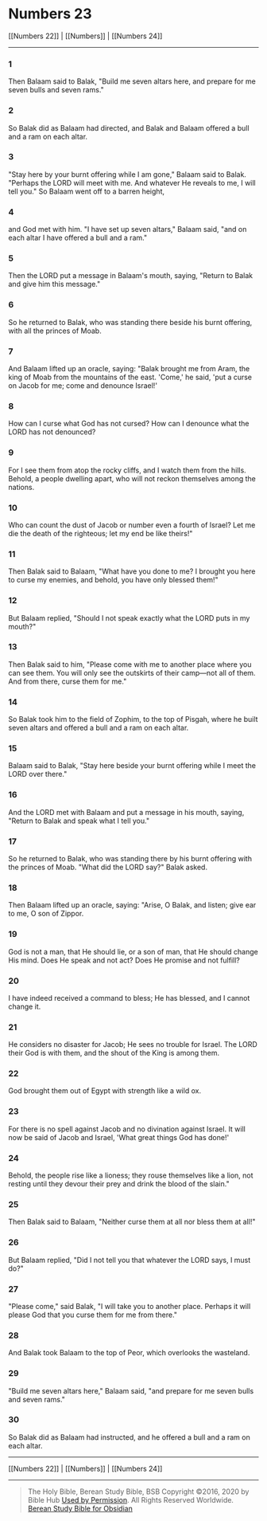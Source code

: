 # Numbers 23

[[Numbers 22]] | [[Numbers]] | [[Numbers 24]]

---

### 1
Then Balaam said to Balak, "Build me seven altars here, and prepare for me seven bulls and seven rams."

### 2
So Balak did as Balaam had directed, and Balak and Balaam offered a bull and a ram on each altar.

### 3
"Stay here by your burnt offering while I am gone," Balaam said to Balak. "Perhaps the LORD will meet with me. And whatever He reveals to me, I will tell you." So Balaam went off to a barren height,

### 4
and God met with him. "I have set up seven altars," Balaam said, "and on each altar I have offered a bull and a ram."

### 5
Then the LORD put a message in Balaam's mouth, saying, "Return to Balak and give him this message."

### 6
So he returned to Balak, who was standing there beside his burnt offering, with all the princes of Moab.

### 7
And Balaam lifted up an oracle, saying: "Balak brought me from Aram, the king of Moab from the mountains of the east. 'Come,' he said, 'put a curse on Jacob for me; come and denounce Israel!'

### 8
How can I curse what God has not cursed? How can I denounce what the LORD has not denounced?

### 9
For I see them from atop the rocky cliffs, and I watch them from the hills. Behold, a people dwelling apart, who will not reckon themselves among the nations.

### 10
Who can count the dust of Jacob or number even a fourth of Israel? Let me die the death of the righteous; let my end be like theirs!"

### 11
Then Balak said to Balaam, "What have you done to me? I brought you here to curse my enemies, and behold, you have only blessed them!"

### 12
But Balaam replied, "Should I not speak exactly what the LORD puts in my mouth?"

### 13
Then Balak said to him, "Please come with me to another place where you can see them. You will only see the outskirts of their camp—not all of them. And from there, curse them for me."

### 14
So Balak took him to the field of Zophim, to the top of Pisgah, where he built seven altars and offered a bull and a ram on each altar.

### 15
Balaam said to Balak, "Stay here beside your burnt offering while I meet the LORD over there."

### 16
And the LORD met with Balaam and put a message in his mouth, saying, "Return to Balak and speak what I tell you."

### 17
So he returned to Balak, who was standing there by his burnt offering with the princes of Moab. "What did the LORD say?" Balak asked.

### 18
Then Balaam lifted up an oracle, saying: "Arise, O Balak, and listen; give ear to me, O son of Zippor.

### 19
God is not a man, that He should lie, or a son of man, that He should change His mind. Does He speak and not act? Does He promise and not fulfill?

### 20
I have indeed received a command to bless; He has blessed, and I cannot change it.

### 21
He considers no disaster for Jacob; He sees no trouble for Israel. The LORD their God is with them, and the shout of the King is among them.

### 22
God brought them out of Egypt with strength like a wild ox.

### 23
For there is no spell against Jacob and no divination against Israel. It will now be said of Jacob and Israel, 'What great things God has done!'

### 24
Behold, the people rise like a lioness; they rouse themselves like a lion, not resting until they devour their prey and drink the blood of the slain."

### 25
Then Balak said to Balaam, "Neither curse them at all nor bless them at all!"

### 26
But Balaam replied, "Did I not tell you that whatever the LORD says, I must do?"

### 27
"Please come," said Balak, "I will take you to another place. Perhaps it will please God that you curse them for me from there."

### 28
And Balak took Balaam to the top of Peor, which overlooks the wasteland.

### 29
"Build me seven altars here," Balaam said, "and prepare for me seven bulls and seven rams."

### 30
So Balak did as Balaam had instructed, and he offered a bull and a ram on each altar.

---

[[Numbers 22]] | [[Numbers]] | [[Numbers 24]]

---

> The Holy Bible, Berean Study Bible, BSB
> Copyright &copy;2016, 2020 by Bible Hub
> [Used by Permission](https://berean.bible/terms.htm). All Rights Reserved Worldwide.
> [Berean Study Bible for Obsidian](https://github.com/gapmiss/berean-study-bible-for-obsidian)</small>

